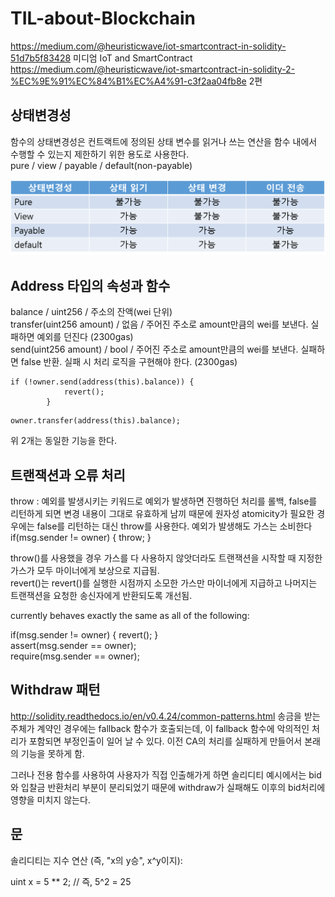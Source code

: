 # TIL-about-Blockchain

https://medium.com/@heuristicwave/iot-smartcontract-in-solidity-51d7b5f83428 미디엄 IoT and SmartContract</br>
https://medium.com/@heuristicwave/iot-smartcontract-in-solidity-2-%EC%9E%91%EC%84%B1%EC%A4%91-c3f2aa04fb8e 2편

## 상태변경성

함수의 상태변경성은 컨트랙트에 정의된 상태 변수를 읽거나 쓰는 연산을 함수 내에서 수행할 수 있는지 제한하기 위한 용도로 사용한다.</br>
pure / view / payable / default(non-payable)</br>

<img src = "https://github.com/heuristicwave/TIL-about-Blockchain/blob/master/img/%EC%83%81%ED%83%9C%EB%B3%80%EA%B2%BD%EC%84%B1.png">




## Address 타입의 속성과 함수

balance / uint256 / 주소의 잔액(wei 단위)</br>
transfer(uint256 amount) / 없음 / 주어진 주소로 amount만큼의 wei를 보낸다. 실패하면 예외를 던진다 (2300gas)</br>
send(uint256 amount) / bool / 주어진 주소로 amount만큼의 wei를 보낸다. 실패하면 false 반환. 실패 시 처리 로직을 구현해야 한다. (2300gas)</br>
~~~
if (!owner.send(address(this).balance)) {
    	    revert();
    	}
~~~
~~~
owner.transfer(address(this).balance);
~~~ 
위 2개는 동일한 기능을 한다.

## 트랜잭션과 오류 처리

throw : 예외를 발생시키는 키워드로 예외가 발생하면 진행하던 처리를 롤백, false를 리턴하게 되면 변경 내용이 그대로 유효하게 남끼 때문에 원자성 atomicity가 필요한 경우에는 false를 리턴하는 대신 throw를 사용한다. 예외가 발생해도 가스는 소비한다 </br>
if(msg.sender != owner) { throw; }</br>

throw()를 사용했을 경우 가스를 다 사용하지 않앗더라도 트랜잭션을 시작할 때 지정한 가스가 모두 마이너에게 보상으로 지급됨.</br>
revert()는 revert()를 실행한 시점까지 소모한 가스만 마이너에게 지급하고 나머지는 트랜잭션을 요청한 송신자에게 반환되도록 개선됨.</br>

currently behaves exactly the same as all of the following:</br>

if(msg.sender != owner) { revert(); }</br>
assert(msg.sender == owner);</br>
require(msg.sender == owner);</br>

## Withdraw 패턴

http://solidity.readthedocs.io/en/v0.4.24/common-patterns.html
송금을 받는 주체가 계약인 경우에는 fallback 함수가 호출되는데, 이 fallback 함수에 악의적인 처리가 포함되면 부정인출이 일어 날 수 있다.
이전 CA의 처리를 실패하게 만들어서 본래의 기능을 못하게 함.

그러나 전용 함수를 사용하여 사용자가 직접 인출해가게 하면
솔리디티 예시에서는
bid와 입찰금 반환처리 부분이 분리되었기 때문에 withdraw가 실패해도 이후의 bid처리에 영향을 미치지 않는다.

## 문

솔리디티는 지수 연산  (즉, "x의 y승", x^y이지): </br>

uint x = 5 ** 2; // 즉, 5^2 = 25
